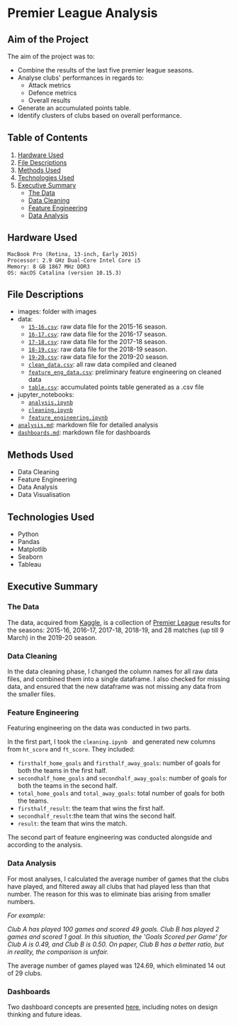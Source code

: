 # Premier League Analysis

## Aim of the Project

The aim of the project was to:

- Combine the results of the last five premier league seasons.
- Analyse clubs' performances in regards to:
	- Attack metrics
	- Defence metrics
	- Overall results
- Generate an accumulated points table.
- Identify clusters of clubs based on overall performance.

## Table of Contents

1. [Hardware Used](https://github.com/meehadjawwad/Premier-League-Analysis#hardware-used)
2. [File Descriptions](https://github.com/meehadjawwad/Premier-League-Analysis#file-descriptions)
3. [Methods Used](https://github.com/meehadjawwad/Premier-League-Analysis#methods-used)
4. [Technologies Used](https://github.com/meehadjawwad/Premier-League-Analysis#technologies-used)
5. [Executive Summary](https://github.com/meehadjawwad/Premier-League-Analysis#executive-summary)
	* [The Data](https://github.com/meehadjawwad/Premier-League-Analysis#the-data)
	* [Data Cleaning](https://github.com/meehadjawwad/Premier-League-Analysis#data-cleaning)
	* [Feature Engineering](https://github.com/meehadjawwad/Premier-League-Analysis#feature-engineering)
	* [Data Analysis](https://github.com/meehadjawwad/Premier-League-Analysis#data-analysis)
	
## Hardware Used

```
MacBook Pro (Retina, 13-inch, Early 2015)
Processor: 2.9 GHz Dual-Core Intel Core i5
Memory: 8 GB 1867 MHz DDR3
OS: macOS Catalina (version 10.15.3)
```

## File Descriptions

* images: folder with images
* data:
	* [`15-16.csv`](https://github.com/meehadjawwad/Premier-League-Analysis/blob/master/data/15-16.csv): raw data file for the 2015-16 season.
	* [`16-17.csv`](https://github.com/meehadjawwad/Premier-League-Analysis/blob/master/data/16-17.csv): raw data file for the 2016-17 season.
	* [`17-18.csv`](https://github.com/meehadjawwad/Premier-League-Analysis/blob/master/data/17-18.csv): raw data file for the 2017-18 season.
	* [`18-19.csv`](https://github.com/meehadjawwad/Premier-League-Analysis/blob/master/data/18-19.csv): raw data file for the 2018-19 season.
	* [`19-20.csv`](https://github.com/meehadjawwad/Premier-League-Analysis/blob/master/data/19-20.csv): raw data file for the 2019-20 season.
	* [`clean_data.csv`](https://github.com/meehadjawwad/Premier-League-Analysis/blob/master/data/clean_data.csv): all raw data compiled and cleaned
	* [`feature_eng_data.csv`](https://github.com/meehadjawwad/Premier-League-Analysis/blob/master/data/feature_eng_data.csv): preliminary feature engineering on cleaned data
	* [`table.csv`](https://github.com/meehadjawwad/Premier-League-Analysis/blob/master/data/table.csv): accumulated points table generated as a .csv file
* jupyter_notebooks:
	* [`analysis.ipynb`](https://github.com/meehadjawwad/Premier-League-Analysis/blob/master/jupyter_notebooks/analysis.ipynb)
	* [`cleaning.ipynb`](https://github.com/meehadjawwad/Premier-League-Analysis/blob/master/jupyter_notebooks/cleaning.ipynb)
	* [`feature_engineering.ipynb`](https://github.com/meehadjawwad/Premier-League-Analysis/blob/master/jupyter_notebooks/feature_engineering.ipynb)
* [`analysis.md`](https://github.com/meehadjawwad/Premier-League-Analysis/blob/master/analysis.md): markdown file for detailed analysis
* [`dashboards.md`](https://github.com/meehadjawwad/Premier-League-Analysis/blob/master/dashboards.md): markdown file for dashboards

## Methods Used

* Data Cleaning
* Feature Engineering
* Data Analysis
* Data Visualisation

## Technologies Used

* Python
* Pandas
* Matplotlib
* Seaborn
* Tableau

## Executive Summary

### The Data

The data, acquired from [Kaggle](https://www.kaggle.com/mrmorj/premier-league-football-data), is a collection of [Premier League](https://www.premierleague.com/home) results for the seasons: 2015-16, 2016-17, 2017-18, 2018-19, and 28 matches (up till 9 March) in the 2019-20 season.

### Data Cleaning

In the data cleaning phase, I changed the column names for all raw data files, and combined them into a single dataframe. I also checked for missing data, and ensured that the new dataframe was not missing any data from the smaller files.

### Feature Engineering

Featuring engineering on the data was conducted in two parts.

In the first part, I took the `cleaning.ipynb ` and generated new columns from `ht_score` and `ft_score`. They included:

* `firsthalf_home_goals` and `firsthalf_away_goals`: number of goals for both the teams in the first half.
* `secondhalf_home_goals` and `secondhalf_away_goals`: number of goals for both the teams in the second half.
* `total_home_goals` and `total_away_goals`: total number of goals for both the teams.
* `firsthalf_result`: the team that wins the first half.
* `secondhalf_result`:the team that wins the second half.
* `result`: the team that wins the match.

The second part of feature engineering was conducted alongside and according to the analysis.

### Data Analysis

For most analyses, I calculated the average number of games that the clubs have played, and filtered away all clubs that had played less than that number. The reason for this was to eliminate bias arising from smaller numbers.

_For example:_

_Club A has played 100 games and scored 49 goals. Club B has played 2 games and scored 1 goal. In this situation, the 'Goals Scored per Game' for Club A is 0.49, and Club B is 0.50. On paper, Club B has a better ratio, but in reality, the comparison is unfair._

The average number of games played was 124.69, which eliminated 14 out of 29 clubs.

### Dashboards

Two dashboard concepts are presented [here](https://github.com/meehadjawwad/Premier-League-Analysis/blob/master/dashboards.md), including notes on design thinking and future ideas.

